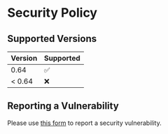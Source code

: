 # Security Policy

## Supported Versions

| Version | Supported          |
| ------- | ------------------ |
| 0.64    | :white_check_mark: |
| < 0.64  | :x:                |

## Reporting a Vulnerability

Please use [this form](https://github.com/vacanza/holidays/security/advisories/new) to report a security vulnerability.
